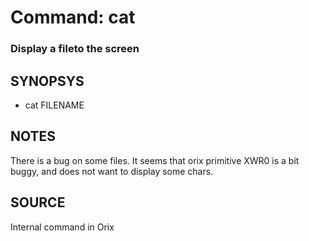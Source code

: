 # Command: cat

### Display a fileto the screen

## SYNOPSYS
+ cat FILENAME

## NOTES
There is a bug on some files. It seems that orix primitive XWR0 is a bit buggy, and does not want to display some chars.

## SOURCE
Internal command in Orix
